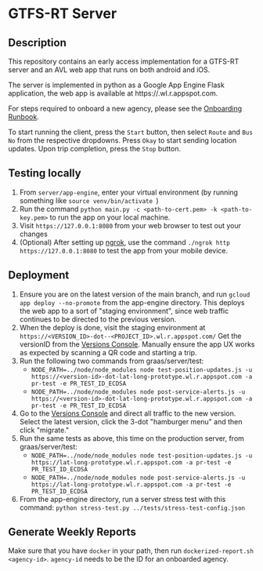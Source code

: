 GTFS-RT Server
=============

Description
-----------
This repository contains an early access implementation for a GTFS-RT server and an AVL web app that runs on both android and iOS.

The server is implemented in python as a Google App Engine Flask application, the web app is available at https://<PROJECT-ID>.wl.r.appspot.com.

For steps required to onboard a new agency, please see the [Onboarding Runbook](onboarding-runbook.md).

To start running the client, press the `Start` button, then select `Route` and `Bus No` from the respective dropdowns. Press `Okay` to start sending location updates. Upon trip completion, press the `Stop` button.

Testing locally
------------
1. From `server/app-engine`, enter your virtual environment (by running something like `source venv/bin/activate `)
2. Run the command `python main.py -c <path-to-cert.pem> -k <path-to-key.pem>` to run the app on your local machine.
3. Visit `https://127.0.0.1:8080` from your web browser to test out your changes
4. (Optional) After setting up [ngrok](https://ngrok.com/), use the command `./ngrok http https://127.0.0.1:8080` to test the app from your mobile device.

Deployment
----------
1. Ensure you are on the latest version of the main branch, and run `gcloud app deploy --no-promote` from the app-engine directory. This deploys the web app to a sort of "staging environment", since web traffic continues to be directed to the previous version.
2. When the deploy is done, visit the staging environment at `https://<VERSION_ID>-dot--<PROJECT_ID>.wl.r.appspot.com/` Get the versionID from the [Versions Console](https://console.cloud.google.com/appengine/versions). Manually ensure the app UX works as expected by scanning a QR code and starting a trip.
3. Run the following two commands from graas/server/test:
    - `NODE_PATH=../node/node_modules node test-position-updates.js -u https://<version-id>-dot-lat-long-prototype.wl.r.appspot.com -a pr-test -e PR_TEST_ID_ECDSA`
    - `NODE_PATH=../node/node_modules node post-service-alerts.js -u https://<version-id>-dot-lat-long-prototype.wl.r.appspot.com -a pr-test -e PR_TEST_ID_ECDSA`
4. Go to the [Versions Console](https://console.cloud.google.com/appengine/versions) and direct all traffic to the new version. Select the latest version, click the 3-dot "hamburger menu" and then click "migrate."
5. Run the same tests as above, this time on the production server, from graas/server/test:
    - `NODE_PATH=../node/node_modules node test-position-updates.js -u https://lat-long-prototype.wl.r.appspot.com -a pr-test -e PR_TEST_ID_ECDSA`
    - `NODE_PATH=../node/node_modules node post-service-alerts.js -u https://lat-long-prototype.wl.r.appspot.com -a pr-test -e PR_TEST_ID_ECDSA`
6. From the app-engine directory, run a server stress test with this command: `python stress-test.py ../tests/stress-test-config.json`

Generate Weekly Reports
-----------------------
Make sure that you have `docker` in your path, then run `dockerized-report.sh <agency-id>`. `agency-id` needs to be the ID for an onboarded agency.
